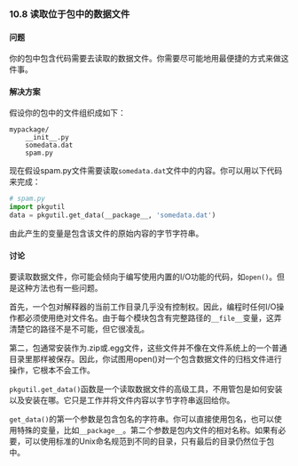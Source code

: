 ### 10.8 读取位于包中的数据文件

#### 问题

你的包中包含代码需要去读取的数据文件。你需要尽可能地用最便捷的方式来做这件事。

#### 解决方案

假设你的包中的文件组织成如下：

```shell
mypackage/
    __init__.py
    somedata.dat
    spam.py
```

现在假设spam.py文件需要读取`somedata.dat`文件中的内容。你可以用以下代码来完成：

```python
# spam.py
import pkgutil
data = pkgutil.get_data(__package__, 'somedata.dat')
```

由此产生的变量是包含该文件的原始内容的字节字符串。

#### 讨论

要读取数据文件，你可能会倾向于编写使用内置的I/O功能的代码，如`open()`。但是这种方法也有一些问题。

首先，一个包对解释器的当前工作目录几乎没有控制权。因此，编程时任何I/O操作都必须使用绝对文件名。由于每个模块包含有完整路径的`__file__`变量，这弄清楚它的路径不是不可能，但它很凌乱。

第二，包通常安装作为.zip或.egg文件，这些文件并不像在文件系统上的一个普通目录里那样被保存。因此，你试图用open()对一个包含数据文件的归档文件进行操作，它根本不会工作。

`pkgutil.get_data()`函数是一个读取数据文件的高级工具，不用管包是如何安装以及安装在哪。它只是工作并将文件内容以字节字符串返回给你。

`get_data()`的第一个参数是包含包名的字符串。你可以直接使用包名，也可以使用特殊的变量，比如`__package__`。第二个参数是包内文件的相对名称。如果有必要，可以使用标准的Unix命名规范到不同的目录，只有最后的目录仍然位于包中。